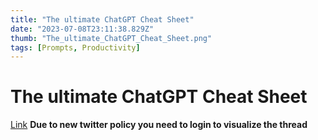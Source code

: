 ```yaml
---
title: "The ultimate ChatGPT Cheat Sheet"
date: "2023-07-08T23:11:38.829Z"
thumb: "The_ultimate_ChatGPT_Cheat_Sheet.png"
tags: [Prompts, Productivity]
---
```


# The ultimate ChatGPT Cheat Sheet

[Link](https://twitter.com/hasantoxr/status/1675435633517424640)
**Due to new twitter policy you need to login to visualize the thread**
